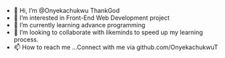 - 👋 Hi, I’m @Onyekachukwu ThankGod
- 👀 I’m interested in Front-End Web Development project
- 🌱 I’m currently learning advance programming
- 💞️ I’m looking to collaborate with likeminds to speed up my learning process.
- 📫 How to reach me ...Connect with me via github.com/OnyekachukwuT

<!---
OnyekachukwuT/OnyekachukwuT is a ✨ special ✨ repository because its `README.md` (this file) appears on your GitHub profile.
You can click the Preview link to take a look at your changes.
--->

